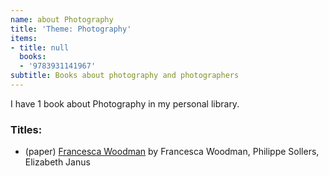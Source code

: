 ```yaml
---
name: about Photography
title: 'Theme: Photography'
items:
- title: null
  books:
  - '9783931141967'
subtitle: Books about photography and photographers
---
```

I have 1 book about Photography in my personal library.

### Titles:
- (paper) [Francesca Woodman](/books/info/9783931141967) by Francesca Woodman, Philippe Sollers, Elizabeth Janus
